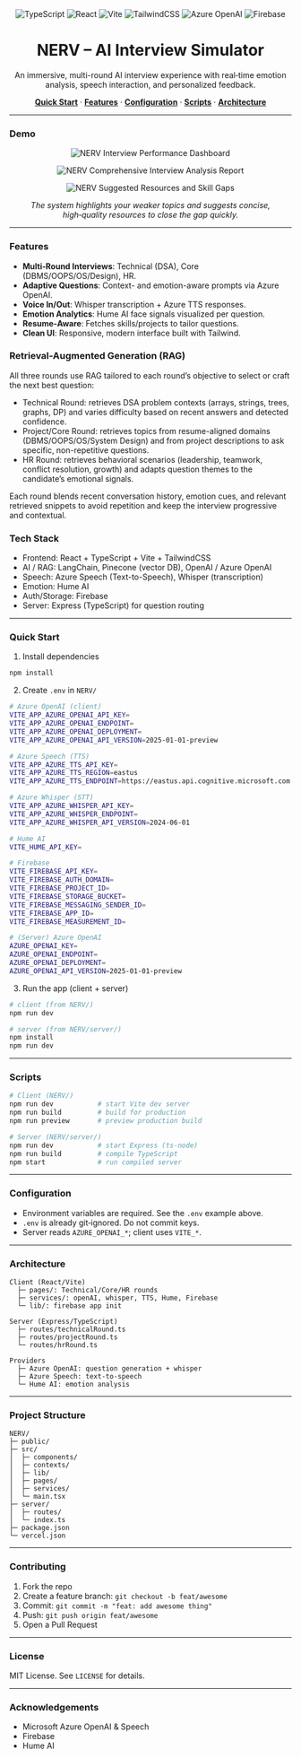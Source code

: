 <div align="center">

<img src="https://img.shields.io/badge/TypeScript-5.x-3178C6?logo=typescript&logoColor=white" alt="TypeScript" />
<img src="https://img.shields.io/badge/React-18-61DAFB?logo=react&logoColor=0A0A0A" alt="React" />
<img src="https://img.shields.io/badge/Vite-5-646CFF?logo=vite&logoColor=white" alt="Vite" />
<img src="https://img.shields.io/badge/TailwindCSS-3-38BDF8?logo=tailwindcss&logoColor=white" alt="TailwindCSS" />
<img src="https://img.shields.io/badge/Azure%20OpenAI-GPT--4.x-0078D4?logo=microsoftazure&logoColor=white" alt="Azure OpenAI" />
<img src="https://img.shields.io/badge/Firebase-Auth%20%7C%20Storage-FFCA28?logo=firebase&logoColor=0A0A0A" alt="Firebase" />

<h1>NERV – AI Interview Simulator</h1>
<p>An immersive, multi-round AI interview experience with real‑time emotion analysis, speech interaction, and personalized feedback.</p>

<p>
  <a href="#quick-start"><strong>Quick Start</strong></a> ·
  <a href="#features"><strong>Features</strong></a> ·
  <a href="#configuration"><strong>Configuration</strong></a> ·
  <a href="#scripts"><strong>Scripts</strong></a> ·
  <a href="#architecture"><strong>Architecture</strong></a>
</p>
</div>

---

### Demo

<p align="center">
  <img src="src/utils/Screenshot%20(851).png" alt="NERV Interview Performance Dashboard" />
</p>

<p align="center">
  <img src="src/utils/Screenshot%20(852).png" alt="NERV Comprehensive Interview Analysis Report" />
</p>

<p align="center">
  <img src="src/utils/Screenshot%20(853).png" alt="NERV Suggested Resources and Skill Gaps" />
</p>

<p align="center"><em>The system highlights your weaker topics and suggests concise, high‑quality resources to close the gap quickly.</em></p>

---

### Features

- **Multi‑Round Interviews**: Technical (DSA), Core (DBMS/OOPS/OS/Design), HR.
- **Adaptive Questions**: Context- and emotion-aware prompts via Azure OpenAI.
- **Voice In/Out**: Whisper transcription + Azure TTS responses.
- **Emotion Analytics**: Hume AI face signals visualized per question.
- **Resume‑Aware**: Fetches skills/projects to tailor questions.
- **Clean UI**: Responsive, modern interface built with Tailwind.

### Retrieval-Augmented Generation (RAG)

All three rounds use RAG tailored to each round’s objective to select or craft the next best question:

- Technical Round: retrieves DSA problem contexts (arrays, strings, trees, graphs, DP) and varies difficulty based on recent answers and detected confidence.
- Project/Core Round: retrieves topics from resume-aligned domains (DBMS/OOPS/OS/System Design) and from project descriptions to ask specific, non-repetitive questions.
- HR Round: retrieves behavioral scenarios (leadership, teamwork, conflict resolution, growth) and adapts question themes to the candidate’s emotional signals.

Each round blends recent conversation history, emotion cues, and relevant retrieved snippets to avoid repetition and keep the interview progressive and contextual.

### Tech Stack

- Frontend: React + TypeScript + Vite + TailwindCSS
- AI / RAG: LangChain, Pinecone (vector DB), OpenAI / Azure OpenAI
- Speech: Azure Speech (Text-to-Speech), Whisper (transcription)
- Emotion: Hume AI
- Auth/Storage: Firebase
- Server: Express (TypeScript) for question routing

---

### Quick Start

1) Install dependencies
```bash
npm install
```

2) Create `.env` in `NERV/`
```bash
# Azure OpenAI (client)
VITE_APP_AZURE_OPENAI_API_KEY=
VITE_APP_AZURE_OPENAI_ENDPOINT=
VITE_APP_AZURE_OPENAI_DEPLOYMENT=
VITE_APP_AZURE_OPENAI_API_VERSION=2025-01-01-preview

# Azure Speech (TTS)
VITE_APP_AZURE_TTS_API_KEY=
VITE_APP_AZURE_TTS_REGION=eastus
VITE_APP_AZURE_TTS_ENDPOINT=https://eastus.api.cognitive.microsoft.com

# Azure Whisper (STT)
VITE_APP_AZURE_WHISPER_API_KEY=
VITE_APP_AZURE_WHISPER_ENDPOINT=
VITE_APP_AZURE_WHISPER_API_VERSION=2024-06-01

# Hume AI
VITE_HUME_API_KEY=

# Firebase
VITE_FIREBASE_API_KEY=
VITE_FIREBASE_AUTH_DOMAIN=
VITE_FIREBASE_PROJECT_ID=
VITE_FIREBASE_STORAGE_BUCKET=
VITE_FIREBASE_MESSAGING_SENDER_ID=
VITE_FIREBASE_APP_ID=
VITE_FIREBASE_MEASUREMENT_ID=

# (Server) Azure OpenAI
AZURE_OPENAI_KEY=
AZURE_OPENAI_ENDPOINT=
AZURE_OPENAI_DEPLOYMENT=
AZURE_OPENAI_API_VERSION=2025-01-01-preview
```

3) Run the app (client + server)
```bash
# client (from NERV/)
npm run dev

# server (from NERV/server/)
npm install
npm run dev
```

---

### Scripts

```bash
# Client (NERV/)
npm run dev           # start Vite dev server
npm run build         # build for production
npm run preview       # preview production build

# Server (NERV/server/)
npm run dev           # start Express (ts-node)
npm run build         # compile TypeScript
npm start             # run compiled server
```

---

### Configuration

- Environment variables are required. See the `.env` example above.
- `.env` is already git‑ignored. Do not commit keys.
- Server reads `AZURE_OPENAI_*`; client uses `VITE_*`.

---

### Architecture

```text
Client (React/Vite)
  ├─ pages/: Technical/Core/HR rounds
  ├─ services/: openAI, whisper, TTS, Hume, Firebase
  └─ lib/: firebase app init

Server (Express/TypeScript)
  ├─ routes/technicalRound.ts
  ├─ routes/projectRound.ts
  └─ routes/hrRound.ts

Providers
  ├─ Azure OpenAI: question generation + whisper
  ├─ Azure Speech: text-to-speech
  └─ Hume AI: emotion analysis
```

---

### Project Structure

```text
NERV/
├─ public/
├─ src/
│  ├─ components/
│  ├─ contexts/
│  ├─ lib/
│  ├─ pages/
│  ├─ services/
│  └─ main.tsx
├─ server/
│  ├─ routes/
│  └─ index.ts
├─ package.json
└─ vercel.json
```

---

### Contributing

1. Fork the repo
2. Create a feature branch: `git checkout -b feat/awesome`
3. Commit: `git commit -m "feat: add awesome thing"`
4. Push: `git push origin feat/awesome`
5. Open a Pull Request

---

### License

MIT License. See `LICENSE` for details.

---

### Acknowledgements

- Microsoft Azure OpenAI & Speech
- Firebase
- Hume AI
